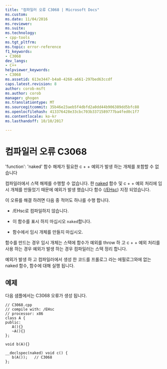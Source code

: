 ```yaml
---
title: "컴파일러 오류 C3068 | Microsoft Docs"
ms.custom: 
ms.date: 11/04/2016
ms.reviewer: 
ms.suite: 
ms.technology:
- cpp-tools
ms.tgt_pltfrm: 
ms.topic: error-reference
f1_keywords:
- C3068
dev_langs:
- C++
helpviewer_keywords:
- C3068
ms.assetid: 613e3447-b4a8-4268-a661-297bed63ccdf
caps.latest.revision: 8
author: corob-msft
ms.author: corob
manager: ghogen
ms.translationtype: MT
ms.sourcegitcommit: 35b46e23aeb5f4dbfd2a0dd44b906389dd5bfc88
ms.openlocfilehash: 413376428e33cbc703b3371589777ba4fed0c1f7
ms.contentlocale: ko-kr
ms.lasthandoff: 10/10/2017

---
```

# <a name="compiler-error-c3068"></a>컴파일러 오류 C3068
'function': 'naked' 함수 해제가 필요한 c + + 예외가 발생 하는 개체를 포함할 수 없습니다  
  
 컴파일러에서 스택 해제를 수행할 수 없습니다. 한 [naked](../../cpp/naked-cpp.md) 함수 및 c + + 예외 처리에 임시 개체를 만들었기 때문에 예외가 발생 했습니다 함수 ([/EHsc](../../build/reference/eh-exception-handling-model.md)) 지정 되었습니다.  
  
 이 오류를 해결 하려면 다음 중 적어도 하나를 수행 합니다.  
  
-   /EHsc로 컴파일하지 않습니다.  
  
-   이 함수를 표시 하지 마십시오 `naked`합니다.  
  
-   함수에서 임시 개체를 만들지 마십시오.  
  
 함수를 만드는 경우 임시 개체는 스택에 함수가 예외를 throw 하 고 c + + 예외 처리를 사용 하는 경우 예외가 발생 하는 경우 컴파일러는 스택 정리 합니다.  
  
 예외가 발생 하 고 컴파일러에서 생성 한 코드를 프롤로그 라는 에필로그와에 없는 naked 함수, 함수에 대해 실행 됩니다.  
  
## <a name="example"></a>예제  
 다음 샘플에서는 C3068 오류가 생성 됩니다.  
  
```  
// C3068.cpp  
// compile with: /EHsc  
// processor: x86  
class A {  
public:  
   A(){}  
   ~A(){}  
};  
  
void b(A){}  
  
__declspec(naked) void c() {  
   b(A());   // C3068   
};  
```
